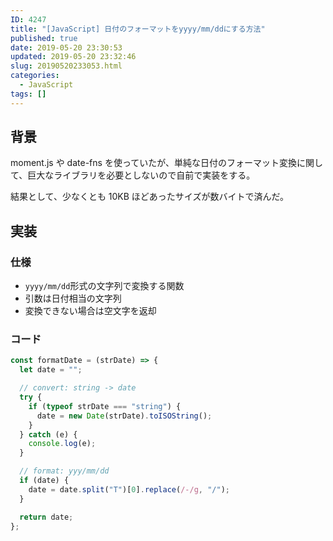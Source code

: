 ```yaml
---
ID: 4247
title: "[JavaScript] 日付のフォーマットをyyyy/mm/ddにする方法"
published: true
date: 2019-05-20 23:30:53
updated: 2019-05-20 23:32:46
slug: 20190520233053.html
categories:
  - JavaScript
tags: []
---
```


## 背景

moment.js や date-fns を使っていたが、単純な日付のフォーマット変換に関して、巨大なライブラリを必要としないので自前で実装をする。

結果として、少なくとも 10KB ほどあったサイズが数バイトで済んだ。

<!--more-->

## 実装

### 仕様

- `yyyy/mm/dd`形式の文字列で変換する関数
- 引数は日付相当の文字列
- 変換できない場合は空文字を返却

### コード

```js
const formatDate = (strDate) => {
  let date = "";

  // convert: string -> date
  try {
    if (typeof strDate === "string") {
      date = new Date(strDate).toISOString();
    }
  } catch (e) {
    console.log(e);
  }

  // format: yyy/mm/dd
  if (date) {
    date = date.split("T")[0].replace(/-/g, "/");
  }

  return date;
};
```
